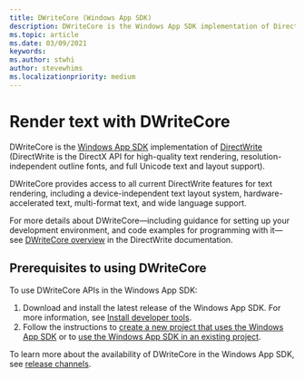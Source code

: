 ```yaml
---
title: DWriteCore (Windows App SDK)
description: DWriteCore is the Windows App SDK implementation of DirectWrite.
ms.topic: article
ms.date: 03/09/2021
keywords: 
ms.author: stwhi
author: stevewhims
ms.localizationpriority: medium
---
```


# Render text with DWriteCore 

DWriteCore is the [Windows App SDK](index.md) implementation of [DirectWrite](/windows/win32/directwrite/direct-write-portal) (DirectWrite is the DirectX API for high-quality text rendering, resolution-independent outline fonts, and full Unicode text and layout support).

DWriteCore provides access to all current DirectWrite features for text rendering, including a device-independent text layout system, hardware-accelerated text, multi-format text, and wide language support.

For more details about DWriteCore&mdash;including guidance for setting up your development environment, and code examples for programming with it&mdash;see [DWriteCore overview](/windows/win32/directwrite/dwritecore-overview) in the DirectWrite documentation.

## Prerequisites to using DWriteCore

To use DWriteCore APIs in the Windows App SDK:

1. Download and install the latest release of the Windows App SDK. For more information, see [Install developer tools](set-up-your-development-environment.md#4-install-the-windows-app-sdk-extension-for-visual-studio).
2. Follow the instructions to [create a new project that uses the Windows App SDK](../winui/winui3/create-your-first-winui3-app.md) or to [use the Windows App SDK in an existing project](use-windows-app-sdk-in-existing-project.md).

To learn more about the availability of DWriteCore in the Windows App SDK, see [release channels](release-channels.md).
